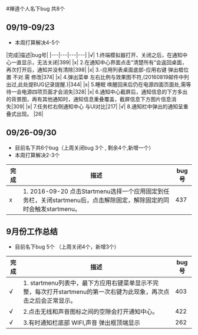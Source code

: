 #禅道个人名下bug 共8个 
## 09/19-09/23
- 本周打算解决4-5个

|完成|描述|bug号|
|---|---|---|---|
|√| 1.终端模拟器打开、关闭之后，在通知中心一直显示，无法关闭|399|
|x| 2.在通知中心界面点击“清楚所有”会返回桌面，再次打开后，通知并没有清除|398|
|x| 3.-应用列表桌面底部-应用右键 弹出框位置 不对.需 修改|374|
|x| 4.弹出菜单 左右比例与效果图不符,(20160819邮件中列出过,此处提BUG记录提醒.)|344|
|x| 5.睡眠 唤醒回来后仍在电源四面页面处,需等待一会电源四项页面才会消失|328|
|x| 6.通知中心截屏后，通知信息的下方多出的背景图，再有其他通知时，通知信息重叠覆盖，截屏信息下方图片信息消失|309|
|x| 7.任务栏右侧通知中心 与UI对比|217|
|√| 8.通知栏中弹出的通知呈重叠式出现。 |26|


## 09/26-09/30 
- 目前名下共6个bug（上周关闭bug 3个 , 剩余4个,新增一个）
- 本周打算解决2-3个


|完成|描述|bug号|
|---|---|---|
|x| 1. 2016-09-20 点击Startmenu选择一个应用固定到任务栏，关闭startmenu后，点击解除固定，解除固定的同时会触发startmenu。|437|

## 9月份工作总结
- 目前名下bug 5个 （上周关闭4个，新增3个）

|完成|描述|bug号|
|---|---|---|
|√|1. startmenu列表中，最下方应用右键菜单显示不完整，每次打开startmenu的第一次右键为此现象，再次点击之后会正常显示。|403|
|√|2.点击无线和声音图标之间的空隙会打开通知中心。|422|
|√|3.有时通知栏底部 WIFI,声音 弹出框顶端显示 |262|

